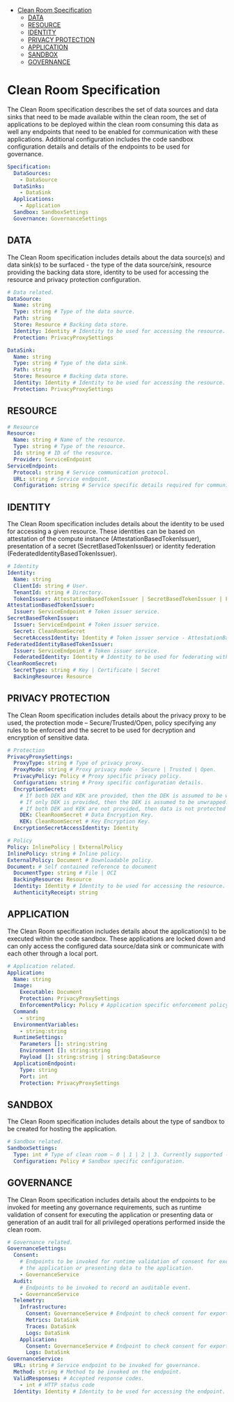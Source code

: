 - [Clean Room Specification](#clean-room-specification)
  - [DATA](#data)
  - [RESOURCE](#resource)
  - [IDENTITY](#identity)
  - [PRIVACY PROTECTION](#privacy-protection)
  - [APPLICATION](#application)
  - [SANDBOX](#sandbox)
  - [GOVERNANCE](#governance)
# Clean Room Specification
The Clean Room specification describes the set of data sources and data sinks that need to be made available within the clean room, the set of applications to be deployed within the clean room consuming this data as well any endpoints that need to be enabled for communication with these applications. Additional configuration includes the code sandbox configuration details and details of the endpoints to be used for governance.
```yaml
Specification:
  DataSources:
    - DataSource
  DataSinks:
    - DataSink
  Applications:
    - Application
  Sandbox: SandboxSettings
  Governance: GovernanceSettings
```

## DATA
The Clean Room specification includes details about the data source(s) and data sink(s) to be surfaced - the type of the data source/sink, resource providing the backing data store, identity to be used for accessing the resource and privacy protection configuration.
```yaml
# Data related.
DataSource:
  Name: string
  Type: string # Type of the data source.
  Path: string
  Store: Resource # Backing data store.
  Identity: Identity # Identity to be used for accessing the resource.
  Protection: PrivacyProxySettings

DataSink:
  Name: string
  Type: string # Type of the data sink.
  Path: string
  Store: Resource # Backing data store.
  Identity: Identity # Identity to be used for accessing the resource.
  Protection: PrivacyProxySettings
```

## RESOURCE
```yaml
# Resource
Resource:
  Name: string # Name of the resource.
  Type: string # Type of the resource.
  Id: string # ID of the resource.
  Provider: ServiceEndpoint
ServiceEndpoint:
  Protocol: string # Service communication protocol.
  URL: string # Service endpoint.
  Configuration: string # Service specific details required for communication.
```

## IDENTITY
The Clean Room specification includes details about the identity to be used for accessing a given resource. These identities can be based on attestation of the compute instance (AttestationBasedTokenIssuer), presentation of a secret (SecretBasedTokenIssuer) or identity federation (FederatedIdentityBasedTokenIssuer).
```yaml
# Identity
Identity:
  Name: string
  ClientId: string # User.
  TenantId: string # Directory.
  TokenIssuer: AttestationBasedTokenIssuer | SecretBasedTokenIssuer | FederatedIdentityBasedTokenIssuer # Token issuer service.
AttestationBasedTokenIssuer:
  Issuer: ServiceEndpoint # Token issuer service.
SecretBasedTokenIssuer:
  Issuer: ServiceEndpoint # Token issuer service.
  Secret: CleanRoomSecret
  SecretAccessIdentity: Identity # Token issuer service - AttestationBasedTokenIssuer.
FederatedIdentityBasedTokenIssuer:
  Issuer: ServiceEndpoint # Token issuer service.
  FederatedIdentity: Identity # Identity to be used for federating with the token issuer.
CleanRoomSecret:
  SecretType: string # Key | Certificate | Secret
  BackingResource: Resource
```

## PRIVACY PROTECTION
The Clean Room specification includes details about the privacy proxy to be used, the protection mode – Secure/Trusted/Open, policy specifying any rules to be enforced and the secret to be used for decryption and encryption of sensitive data.
```yaml
# Protection
PrivacyProxySettings:
  ProxyType: string # Type of privacy proxy.
  ProxyMode: string # Proxy privacy mode - Secure | Trusted | Open.
  PrivacyPolicy: Policy # Proxy specific privacy policy.
  Configuration: string # Proxy specific configuration details.
  EncryptionSecret:
    # If both DEK and KEK are provided, then the DEK is assumed to be wrapped by KEK.
    # If only DEK is provided, then the DEK is assumed to be unwrapped.
    # If both DEK and KEK are not provided, then data is not protected and is in clear text.
    DEK: CleanRoomSecret # Data Encryption Key.
    KEK: CleanRoomSecret # Key Encryption Key.
  EncryptionSecretAccessIdentity: Identity

# Policy
Policy: InlinePolicy | ExternalPolicy
InlinePolicy: string # Inline policy.
ExternalPolicy: Document # Downloadable policy.
Document: # Self contained reference to document
  DocumentType: string # File | OCI
  BackingResource: Resource
  Identity: Identity # Identity to be used for accessing the resource.
  AuthenticityReceipt: string
```
## APPLICATION
The Clean Room specification includes details about the application(s) to be executed within the code sandbox. These applications are locked down and can only access the configured data source/data sink or communicate with each other through a local port.
```yaml
# Application related.
Application:
  Name: string
  Image:
    Executable: Document
    Protection: PrivacyProxySettings
    EnforcementPolicy: Policy # Application specific enforcement policy.
  Command:
    - string
  EnvironmentVariables:
    - string:string
  RuntimeSettings:
    Parameters []: string:string
    Environment []: string:string
    Payload []: string:string | string:DataSource
  ApplicationEndpoint:
    Type: string
    Port: int
    Protection: PrivacyProxySettings
```

## SANDBOX
The Clean Room specification includes details about the type of sandbox to be created for hosting the application.
```yaml
# Sandbox related.
SandboxSettings:
  Type: int # Type of clean room – 0 | 1 | 2 | 3. Currently supported - 0.
  Configuration: Policy # Sandbox specific configuration.
```

## GOVERNANCE
The Clean Room specification includes details about the endpoints to be invoked for meeting any governance requirements, such as runtime validation of consent for executing the application or presenting data or generation of an audit trail for all privileged operations performed inside the clean room.
```yaml
# Governance related.
GovernanceSettings:
  Consent:
    # Endpoints to be invoked for runtime validation of consent for executing
    # the application or presenting data to the application.
    - GovernanceService
  Audit:
    # Endpoints to be invoked to record an auditable event.
    - GovernanceService
  Telemetry:
    Infrastructure:
      Consent: GovernanceService # Endpoint to check consent for exporting telemetry events.
      Metrics: DataSink
      Traces: DataSink
      Logs: DataSink
    Application:
      Consent: GovernanceService # Endpoint to check consent for exporting application logs.
      Logs: DataSink
GovernanceService:
  URL: string # Service endpoint to be invoked for governance.
  Method: string # Method to be invoked on the endpoint.
  ValidResponses: # Accepted response codes.
    - int # HTTP status code 
  Identity: Identity # Identity to be used for accessing the endpoint.
```
